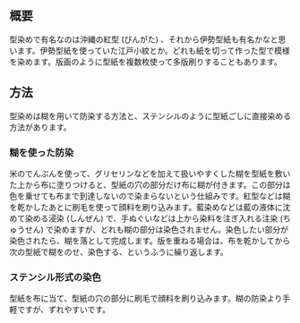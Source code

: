 ## 概要

型染めで有名なのは沖縄の紅型 (びんがた) 、それから伊勢型紙も有名かなと思います。伊勢型紙を使っていた江戸小紋とか。どれも紙を切って作った型で模様を染めます。版画のように型紙を複数枚使って多版刷りすることもあります。

## 方法

型染めは糊を用いて防染する方法と、ステンシルのように型紙ごしに直接染める方法があります。

### 糊を使った防染

米のでんぷんを使って、グリセリンなどを加えて扱いやすくした糊を型紙を敷いた上から布に塗りつけると、型紙の穴の部分だけ布に糊が付きます。この部分は色を乗せても布まで到達しないので染まらないという仕組みです。紅型などは糊を乾かしたあとに刷毛を使って顔料を刷り込みます。藍染めなどは藍の液体に沈めて染める浸染 (しんぜん) で、手ぬぐいなどは上から染料を注ぎ入れる注染 (ちゅうせん) で染めますが、どれも糊の部分は染色されません。染色したい部分が染色されたら、糊を落として完成します。版を重ねる場合は、布を乾かしてから次の型紙で糊をのせ、染色する、というふうに繰り返します。

### ステンシル形式の染色

型紙を布に当て、型紙の穴の部分に刷毛で顔料を刷り込みます。糊の防染より手軽ですが、ずれやすいです。
